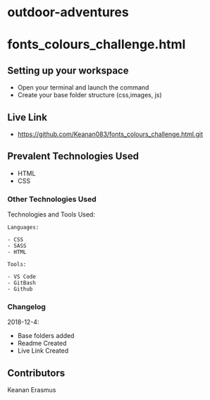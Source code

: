 # outdoor-adventures
# fonts_colours_challenge.html
## Setting up your workspace

- Open your terminal and launch the command 
- Create your base folder structure (css,images, js)

## Live Link
- https://github.com/Keanan083/fonts_colours_challenge.html.git

## Prevalent Technologies Used

- HTML
- CSS


### Other Technologies Used

Technologies and Tools Used:

```
Languages:

- CSS
- SASS
- HTML

```
```
Tools:

- VS Code
- GitBash
- Github

```

### Changelog

2018-12-4:
- Base folders added
- Readme Created
- Live Link Created

## Contributors

Keanan Erasmus
